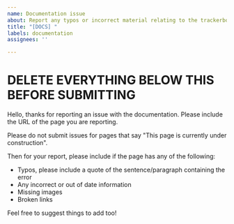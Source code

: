 ```yaml
---
name: Documentation issue
about: Report any typos or incorrect material relating to the trackerboy user manual
title: "[DOCS] "
labels: documentation
assignees: ''

---
```


# DELETE EVERYTHING BELOW THIS BEFORE SUBMITTING

Hello, thanks for reporting an issue with the documentation. Please include the URL of the page you are reporting.

Please do not submit issues for pages that say "This page is currently under construction".

Then for your report, please include if the page has any of the following:
 - Typos, please include a quote of the sentence/paragraph containing the error
 - Any incorrect or out of date information
 - Missing images
 - Broken links

Feel free to suggest things to add too!
